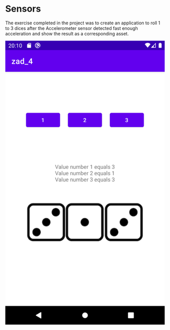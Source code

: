 # Sensors

The exercise completed in the project was to create an application to roll 1 to 3 dices after the Accelerometer sensor detected fast enough acceleration and show the result as a corresponding asset.

<p align="center" height="300">
    <img src="https://github.com/ZdrzalikPrzemyslaw/Systemy_Mobilne/blob/main/.github/Ex_4.png"
     alt="Approximation plot"/>
